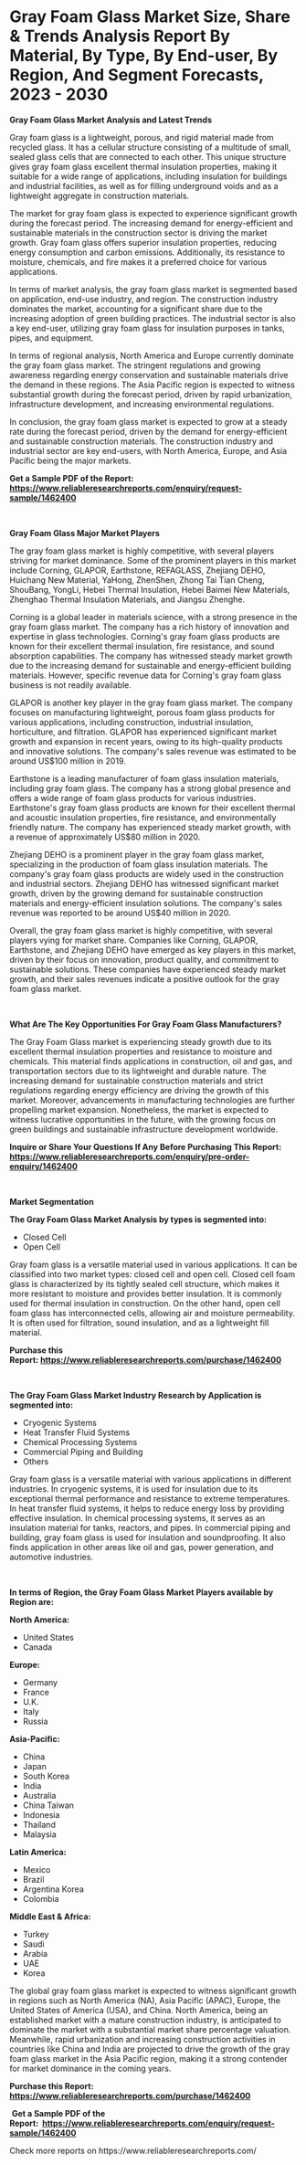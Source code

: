 <p><h1>Gray Foam Glass Market Size, Share & Trends Analysis Report By Material, By Type, By End-user, By Region, And Segment Forecasts, 2023 - 2030</h1></p><p><strong>Gray Foam Glass Market Analysis and Latest Trends</strong></p>
<p><p>Gray foam glass is a lightweight, porous, and rigid material made from recycled glass. It has a cellular structure consisting of a multitude of small, sealed glass cells that are connected to each other. This unique structure gives gray foam glass excellent thermal insulation properties, making it suitable for a wide range of applications, including insulation for buildings and industrial facilities, as well as for filling underground voids and as a lightweight aggregate in construction materials.</p><p>The market for gray foam glass is expected to experience significant growth during the forecast period. The increasing demand for energy-efficient and sustainable materials in the construction sector is driving the market growth. Gray foam glass offers superior insulation properties, reducing energy consumption and carbon emissions. Additionally, its resistance to moisture, chemicals, and fire makes it a preferred choice for various applications.</p><p>In terms of market analysis, the gray foam glass market is segmented based on application, end-use industry, and region. The construction industry dominates the market, accounting for a significant share due to the increasing adoption of green building practices. The industrial sector is also a key end-user, utilizing gray foam glass for insulation purposes in tanks, pipes, and equipment.</p><p>In terms of regional analysis, North America and Europe currently dominate the gray foam glass market. The stringent regulations and growing awareness regarding energy conservation and sustainable materials drive the demand in these regions. The Asia Pacific region is expected to witness substantial growth during the forecast period, driven by rapid urbanization, infrastructure development, and increasing environmental regulations.</p><p>In conclusion, the gray foam glass market is expected to grow at a steady rate during the forecast period, driven by the demand for energy-efficient and sustainable construction materials. The construction industry and industrial sector are key end-users, with North America, Europe, and Asia Pacific being the major markets.</p></p>
<p><strong>Get a Sample PDF of the Report:&nbsp; <a href="https://www.reliableresearchreports.com/enquiry/request-sample/1462400">https://www.reliableresearchreports.com/enquiry/request-sample/1462400</a></strong></p>
<p>&nbsp;</p>
<p><strong>Gray Foam Glass Major Market Players</strong></p>
<p><p>The gray foam glass market is highly competitive, with several players striving for market dominance. Some of the prominent players in this market include Corning, GLAPOR, Earthstone, REFAGLASS, Zhejiang DEHO, Huichang New Material, YaHong, ZhenShen, Zhong Tai Tian Cheng, ShouBang, YongLi, Hebei Thermal Insulation, Hebei Baimei New Materials, Zhenghao Thermal Insulation Materials, and Jiangsu Zhenghe.</p><p>Corning is a global leader in materials science, with a strong presence in the gray foam glass market. The company has a rich history of innovation and expertise in glass technologies. Corning's gray foam glass products are known for their excellent thermal insulation, fire resistance, and sound absorption capabilities. The company has witnessed steady market growth due to the increasing demand for sustainable and energy-efficient building materials. However, specific revenue data for Corning's gray foam glass business is not readily available.</p><p>GLAPOR is another key player in the gray foam glass market. The company focuses on manufacturing lightweight, porous foam glass products for various applications, including construction, industrial insulation, horticulture, and filtration. GLAPOR has experienced significant market growth and expansion in recent years, owing to its high-quality products and innovative solutions. The company's sales revenue was estimated to be around US$100 million in 2019.</p><p>Earthstone is a leading manufacturer of foam glass insulation materials, including gray foam glass. The company has a strong global presence and offers a wide range of foam glass products for various industries. Earthstone's gray foam glass products are known for their excellent thermal and acoustic insulation properties, fire resistance, and environmentally friendly nature. The company has experienced steady market growth, with a revenue of approximately US$80 million in 2020.</p><p>Zhejiang DEHO is a prominent player in the gray foam glass market, specializing in the production of foam glass insulation materials. The company's gray foam glass products are widely used in the construction and industrial sectors. Zhejiang DEHO has witnessed significant market growth, driven by the growing demand for sustainable construction materials and energy-efficient insulation solutions. The company's sales revenue was reported to be around US$40 million in 2020.</p><p>Overall, the gray foam glass market is highly competitive, with several players vying for market share. Companies like Corning, GLAPOR, Earthstone, and Zhejiang DEHO have emerged as key players in this market, driven by their focus on innovation, product quality, and commitment to sustainable solutions. These companies have experienced steady market growth, and their sales revenues indicate a positive outlook for the gray foam glass market.</p></p>
<p>&nbsp;</p>
<p><strong>What Are The Key Opportunities For Gray Foam Glass Manufacturers?</strong></p>
<p><p>The Gray Foam Glass market is experiencing steady growth due to its excellent thermal insulation properties and resistance to moisture and chemicals. This material finds applications in construction, oil and gas, and transportation sectors due to its lightweight and durable nature. The increasing demand for sustainable construction materials and strict regulations regarding energy efficiency are driving the growth of this market. Moreover, advancements in manufacturing technologies are further propelling market expansion. Nonetheless, the market is expected to witness lucrative opportunities in the future, with the growing focus on green buildings and sustainable infrastructure development worldwide.</p></p>
<p><strong>Inquire or Share Your Questions If Any Before Purchasing This Report: <a href="https://www.reliableresearchreports.com/enquiry/pre-order-enquiry/1462400">https://www.reliableresearchreports.com/enquiry/pre-order-enquiry/1462400</a></strong></p>
<p>&nbsp;</p>
<p><strong>Market Segmentation</strong></p>
<p><strong>The Gray Foam Glass Market Analysis by types is segmented into:</strong></p>
<p><ul><li>Closed Cell</li><li>Open Cell</li></ul></p>
<p><p>Gray foam glass is a versatile material used in various applications. It can be classified into two market types: closed cell and open cell. Closed cell foam glass is characterized by its tightly sealed cell structure, which makes it more resistant to moisture and provides better insulation. It is commonly used for thermal insulation in construction. On the other hand, open cell foam glass has interconnected cells, allowing air and moisture permeability. It is often used for filtration, sound insulation, and as a lightweight fill material.</p></p>
<p><strong>Purchase this Report:&nbsp;<a href="https://www.reliableresearchreports.com/purchase/1462400">https://www.reliableresearchreports.com/purchase/1462400</a></strong></p>
<p>&nbsp;</p>
<p><strong>The Gray Foam Glass Market Industry Research by Application is segmented into:</strong></p>
<p><ul><li>Cryogenic Systems</li><li>Heat Transfer Fluid Systems</li><li>Chemical Processing Systems</li><li>Commercial Piping and Building</li><li>Others</li></ul></p>
<p><p>Gray foam glass is a versatile material with various applications in different industries. In cryogenic systems, it is used for insulation due to its exceptional thermal performance and resistance to extreme temperatures. In heat transfer fluid systems, it helps to reduce energy loss by providing effective insulation. In chemical processing systems, it serves as an insulation material for tanks, reactors, and pipes. In commercial piping and building, gray foam glass is used for insulation and soundproofing. It also finds application in other areas like oil and gas, power generation, and automotive industries.</p></p>
<p>&nbsp;</p>
<p><strong>In terms of Region, the Gray Foam Glass Market Players available by Region are:</strong></p>
<p>
    <p> <strong> North America: </strong>
        <ul>
            <li>United States</li>
            <li>Canada</li>
        </ul>
        </p> 
    <p> <strong> Europe: </strong>
        <ul>
            <li>Germany</li>
            <li>France</li>
            <li>U.K.</li>
            <li>Italy</li>
            <li>Russia</li>
        </ul>
        </p> 
    <p> <strong> Asia-Pacific: </strong>
        <ul>
            <li>China</li>
            <li>Japan</li>
            <li>South Korea</li>
            <li>India</li>
            <li>Australia</li>
            <li>China Taiwan</li>
            <li>Indonesia</li>
            <li>Thailand</li>
            <li>Malaysia</li>
        </ul>
        </p> 
    <p> <strong> Latin America: </strong>
        <ul>
            <li>Mexico</li>
            <li>Brazil</li>
            <li>Argentina Korea</li>
            <li>Colombia</li>
        </ul>
        </p> 
    <p> <strong> Middle East & Africa: </strong>
        <ul>
            <li>Turkey</li>
            <li>Saudi</li>
            <li>Arabia</li>
            <li>UAE</li>
            <li>Korea</li>
        </ul>
    </p>
    </p>
<p><p>The global gray foam glass market is expected to witness significant growth in regions such as North America (NA), Asia Pacific (APAC), Europe, the United States of America (USA), and China. North America, being an established market with a mature construction industry, is anticipated to dominate the market with a substantial market share percentage valuation. Meanwhile, rapid urbanization and increasing construction activities in countries like China and India are projected to drive the growth of the gray foam glass market in the Asia Pacific region, making it a strong contender for market dominance in the coming years.</p></p>
<p><strong>Purchase this Report: <a href="https://www.reliableresearchreports.com/purchase/1462400">https://www.reliableresearchreports.com/purchase/1462400</a></strong></p>
<p>&nbsp;<strong>Get a Sample PDF of the Report:&nbsp;&nbsp;<a href="https://www.reliableresearchreports.com/enquiry/request-sample/1462400">https://www.reliableresearchreports.com/enquiry/request-sample/1462400</a></strong></p>
<p><strong></strong></p>
<p>Check more reports on https://www.reliableresearchreports.com/</p>